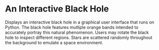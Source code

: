 # An Interactive Black Hole
Displays an interactive black hole in a graphical user interface that runs on Python. The black hole features mutliple orange bands intended to accurately portray this natural phenomenon. Users may rotate the black hole to inspect different regions. Stars are scattered randomly throughout the background to emulate a space environment.
